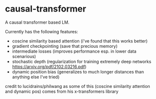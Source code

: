 # causal-transformer
A causal transformer based LM.

Currently has the following features:
- coscine similarity based attention (i've found that this works better)
- gradient checkpointing (save that precious memory)
- intermediate losses (improves performance esp. in lower data scenarious)
- stochastic depth (regularization for training extremely deep networks https://arxiv.org/pdf/2102.03216.pdf)
- dynamic position bias (generalizes to much longer distances than anything else I've tried)

credit to lucidrains/philwang as some of this (coscine similarity attention and dynamic pos) comes from his x-transformers library 
